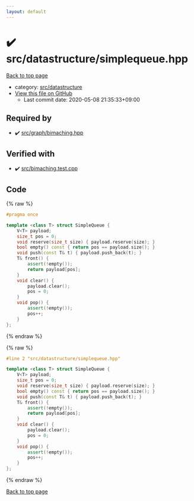 ```yaml
---
layout: default
---
```


<!-- mathjax config similar to math.stackexchange -->
<script type="text/javascript" async
  src="https://cdnjs.cloudflare.com/ajax/libs/mathjax/2.7.5/MathJax.js?config=TeX-MML-AM_CHTML">
</script>
<script type="text/x-mathjax-config">
  MathJax.Hub.Config({
    TeX: { equationNumbers: { autoNumber: "AMS" }},
    tex2jax: {
      inlineMath: [ ['$','$'] ],
      processEscapes: true
    },
    "HTML-CSS": { matchFontHeight: false },
    displayAlign: "left",
    displayIndent: "2em"
  });
</script>

<script type="text/javascript" src="https://cdnjs.cloudflare.com/ajax/libs/jquery/3.4.1/jquery.min.js"></script>
<script src="https://cdn.jsdelivr.net/npm/jquery-balloon-js@1.1.2/jquery.balloon.min.js" integrity="sha256-ZEYs9VrgAeNuPvs15E39OsyOJaIkXEEt10fzxJ20+2I=" crossorigin="anonymous"></script>
<script type="text/javascript" src="../../../assets/js/copy-button.js"></script>
<link rel="stylesheet" href="../../../assets/css/copy-button.css" />


# :heavy_check_mark: src/datastructure/simplequeue.hpp

<a href="../../../index.html">Back to top page</a>

* category: <a href="../../../index.html#057cdb199a48f765d2786c323ec11d3a">src/datastructure</a>
* <a href="{{ site.github.repository_url }}/blob/master/src/datastructure/simplequeue.hpp">View this file on GitHub</a>
    - Last commit date: 2020-05-08 21:35:33+09:00




## Required by

* :heavy_check_mark: <a href="../graph/bimaching.hpp.html">src/graph/bimaching.hpp</a>


## Verified with

* :heavy_check_mark: <a href="../../../verify/src/bimaching.test.cpp.html">src/bimaching.test.cpp</a>


## Code

<a id="unbundled"></a>
{% raw %}
```cpp
#pragma once

template <class T> struct SimpleQueue {
    V<T> payload;
    size_t pos = 0;
    void reserve(size_t size) { payload.reserve(size); }
    bool empty() const { return pos == payload.size(); }
    void push(const T& t) { payload.push_back(t); }
    T& front() {
        assert(!empty());
        return payload[pos];
    }
    void clear() {
        payload.clear();
        pos = 0;
    }
    void pop() {
        assert(!empty());
        pos++;
    }
};

```
{% endraw %}

<a id="bundled"></a>
{% raw %}
```cpp
#line 2 "src/datastructure/simplequeue.hpp"

template <class T> struct SimpleQueue {
    V<T> payload;
    size_t pos = 0;
    void reserve(size_t size) { payload.reserve(size); }
    bool empty() const { return pos == payload.size(); }
    void push(const T& t) { payload.push_back(t); }
    T& front() {
        assert(!empty());
        return payload[pos];
    }
    void clear() {
        payload.clear();
        pos = 0;
    }
    void pop() {
        assert(!empty());
        pos++;
    }
};

```
{% endraw %}

<a href="../../../index.html">Back to top page</a>

